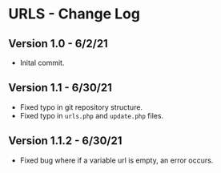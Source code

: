 # URLS - Change Log
## Version 1.0 - 6/2/21
* Inital commit.
## Version 1.1 - 6/30/21
* Fixed typo in git repository structure.
* Fixed typo in `urls.php` and `update.php` files.
## Version 1.1.2 - 6/30/21
* Fixed bug where if a variable url is empty, an error occurs.
